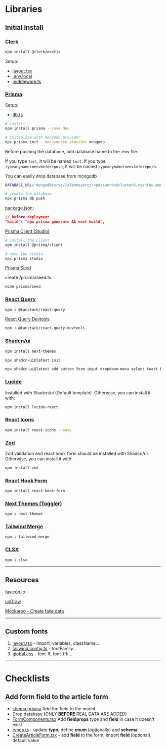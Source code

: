 # Libraries

## Initial Install

### [Clerk](https://clerk.com/docs/quickstarts/nextjs)

```bash
npm install @clerk/nextjs
```

Setup:

- [layout.tsx](./src/app/layout.tsx)
- [.env.local](./.env.local)
- [middleware.ts](./src/middleware.ts)

### [Prisma](https://www.prisma.io/docs/getting-started/quickstart)

Setup:

- [db.ts](./src/utils/tb.ts)

```bash
# install
npm install prisma --save-dev
```

```bash
# initialize with mongodb provider
npx prisma init --datasource-provider mongodb
```

Before pushing the database, add database name to the .env file.

If you type `test`, it will be named `test`. If you type `typeanynameinenvbeforepush`, it will be named `typeanynameinenvbeforepush`.

You can easily drop database from mongodb

```bash
DATABASE_URL="mongodb+srv://alexmeyercz:<password>@cluster0.ryshfou.mongodb.net/typeanynameinenvbeforepush"
```

```bash
# create the database
npx prisma db push
```

[package.json](./package.json):

```json
// before deployment
"build": "npx prisma generate && next build",
```

[Prisma Client (Studio)](https://www.prisma.io/docs/getting-started/setup-prisma/add-to-existing-project/relational-databases/install-prisma-client-node-mysql)

```bash
# install the client
npm install @prisma/client
```

```bash
# open the studio
npx prisma studio
```

[Prisma Seed](https://www.prisma.io/docs/orm/prisma-migrate/workflows/seeding)

create /prisma/seed.ts

```bash
node prisma/seed
```

### [React Query](https://tanstack.com/query/v4/docs/framework/react/installation)

```bash
npm i @tanstack/react-query
```

[React Query Devtools](https://tanstack.com/query/v4/docs/framework/react/devtools)

```bash
npm i @tanstack/react-query-devtools
```

### [Shadcn/ui](https://ui.shadcn.com/docs/installation/next)

```sh
npm install next-themes
```

```sh
npx shadcn-ui@latest init
```

```sh
npx shadcn-ui@latest add button form input dropdown-menu select toast badge separator card skeleton checkbox switch
```

### [Lucide](https://lucide.dev/guide/installation)

Installed with Shadcn/ui (Default template). Otherwise, you can install it with:

```sh
npm install lucide-react
```

### [React Icons](https://react-icons.github.io/react-icons/)

```sh
npm install react-icons --save
```

### [Zod](https://zod.dev/?id=installation)

Zod validation and react hook form should be installed with Shadcn/ui. Otherwise, you can install it with:

```sh
npm install zod
```

### [React Hook Form](https://react-hook-form.com/)

```bash
npm install react-hook-form
```

### [Next Themes (Toggler)](https://www.npmjs.com/package/next-themes)

```bash
npm i next-themes
```

### [Tailwind Merge](https://www.npmjs.com/package/tailwind-merge)

```bash
npm i tailwind-merge
```

### [CLSX](https://www.npmjs.com/package/clsx)

```bash
npm i clsx
```

---

## Resources

[favicon.io](https://favicon.io/)

[unDraw](https://undraw.co/)

[Mockaroo - Create fake data](https://mockaroo.com/)

---

## Custom fonts

1. [layout.tsx](./src/app/layout.tsx) - import, variables, className...
2. [tailwind.config.ts](./tailwind.config.ts) - fontFamily...
3. [global.css](./src/app/globals.css) - font-ff, font-ffh...

---

# Checklists

## Add form field to the article form

- [shema.prisma](./prisma/schema.prisma) Add the field to the model.
- [Drop database](https://cloud.mongodb.com/v2/65f6c1f36b3220482bbfa6d7#/clusters) (ONLY **BEFORE** REAL DATA ARE ADDED)
- [FormComponents.tsx](./src/components/FormComponents.tsx) Add **fieldprops** type and **field** in case it doesn't exist
- [types.ts](./src/utils/types.ts) - update **type**, define **enum** (optionally) and **schema**
- [CreateArticleForm.tsx](./src/components/CreateArticleForm.tsx) - add **field** to the form, import **field** (optional), default value
